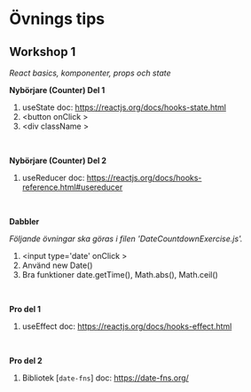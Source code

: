 # Övnings tips

## Workshop 1

_React basics, komponenter, props och state_

**Nybörjare (Counter) Del 1**

1. useState doc: https://reactjs.org/docs/hooks-state.html
2. \<button onClick \>
3. \<div className \>

&nbsp;

**Nybörjare (Counter) Del 2**

1. useReducer doc: https://reactjs.org/docs/hooks-reference.html#usereducer

&nbsp;

**Dabbler**

_Följande övningar ska göras i filen 'DateCountdownExercise.js'._

1. \<input type='date' onClick \>
2. Använd new Date()
3. Bra funktioner date.getTime(), Math.abs(), Math.ceil()

&nbsp;

**Pro del 1**

1. useEffect doc: https://reactjs.org/docs/hooks-effect.html

&nbsp;

**Pro del 2**

1. Bibliotek [`date-fns`] doc: https://date-fns.org/

&nbsp;
